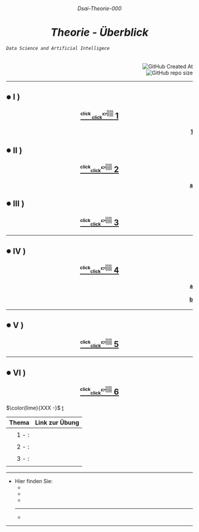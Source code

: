 ######  <p align="center"> Dsai-Theorie-000 </p>
 

# <div align="center" color="red"> ***Theorie - Überblick*** </div>
###### <div align="left"> *`Data Science and Artificial Intelligece`* </div>
<div align="right">
  
![GitHub Created At](https://img.shields.io/github/created-at/IxI-Enki/DsaiTheorie-000?style=plastic&labelColor=%23051&color=white)  
![GitHub repo size](https://img.shields.io/github/repo-size/IxI-Enki/DsaiTheorie-000?style=plastic&labelColor=142&color=white)  

</div>

---

<!-- 
<sup><sub>👉🏼<sup color="red">click</sub><sub><sub color="orange">click</sub></sub></sub></sup></sub></sup>  
<sup><sub><sup color="silver">click</sub><sub><sub color="grey">click</sub></sub></sub>👉🏼</sup></sub></sup>
-->

<!-- <sub><sub>✔️</sub></sub> -->   
##  <sub><sup color="green">●</sup></sub>  Ⅰ ) <p align="center">[ <sup><sub><sup> click </sub><sub><sub>click</sub></sub></sub>👉🏼</sup></sub></sup>  1  ](  )</p> 
#### <p align="right"> [ 1 ](   ) </p>
 
<!-- <sub><sub>✔️</sub></sub> -->
##  <sub><sup color="lime">●</sup></sub> Ⅱ ) <p align="center">[ <sup><sub><sup>click</sub><sub><sub>click</sub></sub></sub>👉🏼</sup></sub></sup>  2  ](   ) </p>
#### <p align="right"> [ a ]( ) </p>
 
<!-- <sub><sub>✔️</sub></sub>  -->  
##  <sub><sup color="cyan">●</sup></sub> Ⅲ ) <p align="center">[ <sup><sub><sup>click</sub><sub><sub>click</sub></sub></sub>👉🏼</sup></sub></sup>  3  ](  d)</p> 

---
<!-- <sub><sub>✔️</sub></sub>  -->  
##  <sub><sup color="cyan">●</sup></sub> Ⅳ ) <p align="center">[ <sup><sub><sup>click</sub><sub><sub>click</sub></sub></sub>👉🏼</sup></sub></sup>  4  ](   )</p> 
#### <p align="right"> [ a ]( ) </p>
#### <p align="right"> [ b ](   ) </p>

---
<!-- <sub><sub>✔️</sub></sub>  -->  
##  <sub><sup color="cyan">●</sup></sub> Ⅴ ) <p align="center">[ <sup><sub><sup>click</sub><sub><sub>click</sub></sub></sub>👉🏼</sup></sub></sup>  5  ]( a )</p> 

---
<!-- <sub><sub>✔️</sub></sub>  -->  
##  <sub><sup color="cyan">●</sup></sub> Ⅵ ) <p align="center">[ <sup><sub><sup>click</sub><sub><sub>click</sub></sub></sub>👉🏼</sup></sub></sup>  6  ](   )</p> 

### <div align="center"> 

   $\color{lime}{XXX -}$ [ t ](   ) </div>

   
<div align="right">
  
  | Thema                  | Link zur Übung     |  
  |  ---:                  | :----------------- |  
  | | |  
  | 1 -  :  | [   ]( ) |  
  | | |  
  | 2 -  : | [  ]( ) |  
  | | |  
  | 3 -  : | [   ]( ) |  
  | | |  

</div>

---
 
- Hier finden Sie:
  - [   ]( )
  - [   ]( )
  - [   ]( )
  ---
  - [   ]( )
 

****



 
